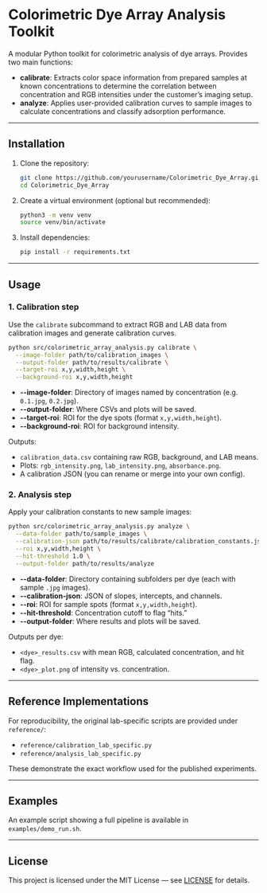 # Colorimetric Dye Array Analysis Toolkit

A modular Python toolkit for colorimetric analysis of dye arrays. Provides two main functions:

* **calibrate**: Extracts color space information from prepared samples at known concentrations to determine the correlation between concentration and RGB intensities under the customer’s imaging setup.
* **analyze**: Applies user-provided calibration curves to sample images to calculate concentrations and classify adsorption performance.

---

## Installation

1. Clone the repository:

   ```bash
   git clone https://github.com/yourusername/Colorimetric_Dye_Array.git
   cd Colorimetric_Dye_Array
   ```
2. Create a virtual environment (optional but recommended):

   ```bash
   python3 -m venv venv
   source venv/bin/activate
   ```
3. Install dependencies:

   ```bash
   pip install -r requirements.txt
   ```

---

## Usage

### 1. Calibration step

Use the `calibrate` subcommand to extract RGB and LAB data from calibration images and generate calibration curves.

```bash
python src/colorimetric_array_analysis.py calibrate \
  --image-folder path/to/calibration_images \
  --output-folder path/to/results/calibrate \
  --target-roi x,y,width,height \
  --background-roi x,y,width,height
```

* **--image-folder**: Directory of images named by concentration (e.g. `0.1.jpg`, `0.2.jpg`).
* **--output-folder**: Where CSVs and plots will be saved.
* **--target-roi**: ROI for the dye spots (format `x,y,width,height`).
* **--background-roi**: ROI for background intensity.

Outputs:

* `calibration_data.csv` containing raw RGB, background, and LAB means.
* Plots: `rgb_intensity.png`, `lab_intensity.png`, `absorbance.png`.
* A calibration JSON (you can rename or merge into your own config).

### 2. Analysis step

Apply your calibration constants to new sample images:

```bash
python src/colorimetric_array_analysis.py analyze \
  --data-folder path/to/sample_images \
  --calibration-json path/to/results/calibrate/calibration_constants.json \
  --roi x,y,width,height \
  --hit-threshold 1.0 \
  --output-folder path/to/results/analyze
```

* **--data-folder**: Directory containing subfolders per dye (each with sample `.jpg` images).
* **--calibration-json**: JSON of slopes, intercepts, and channels.
* **--roi**: ROI for sample spots (format `x,y,width,height`).
* **--hit-threshold**: Concentration cutoff to flag “hits.”
* **--output-folder**: Where results and plots will be saved.

Outputs per dye:

* `<dye>_results.csv` with mean RGB, calculated concentration, and hit flag.
* `<dye>_plot.png` of intensity vs. concentration.

---

## Reference Implementations

For reproducibility, the original lab-specific scripts are provided under `reference/`:

* `reference/calibration_lab_specific.py`
* `reference/analysis_lab_specific.py`

These demonstrate the exact workflow used for the published experiments.

---

## Examples

An example script showing a full pipeline is available in `examples/demo_run.sh`.

---

## License

This project is licensed under the MIT License — see [LICENSE](LICENSE) for details.

